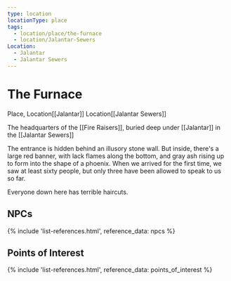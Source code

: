 ```yaml
---
type: location
locationType: place
tags:
  - location/place/the-furnace
  - location/Jalantar-Sewers
Location:
  - Jalantar
  - Jalantar Sewers
---
```


# The Furnace
Place, <span class="dataview inline-field"><span class="inline-field-key">Location</span><span class="inline-field-value">[[Jalantar]]</span></span> 
<span class="dataview inline-field"><span class="inline-field-key">Location</span><span class="inline-field-value">[[Jalantar Sewers]]</span></span>

The headquarters of the [[Fire Raisers]], buried deep under [[Jalantar]] in the [[Jalantar Sewers]]

The entrance is hidden behind an illusory stone wall. But inside, there's a large red banner, with lack flames along the bottom, and gray ash rising up to form into the shape of a phoenix. When we arrived for the first time, we saw at least sixty people, but only three have been allowed to speak to us so far.

Everyone down here has terrible haircuts. 

## NPCs
{% include 'list-references.html', reference_data: npcs %}

## Points of Interest
{% include 'list-references.html', reference_data: points_of_interest %}
